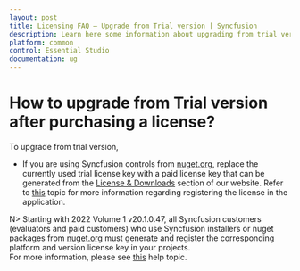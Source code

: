 ```yaml
---
layout: post
title: Licensing FAQ – Upgrade from Trial version | Syncfusion
description: Learn here some information about upgrading from trial version of Essential Studio to Licensed version.
platform: common
control: Essential Studio
documentation: ug
---
```


# How to upgrade from Trial version after purchasing a license?

To upgrade from trial version,

* If you are using Syncfusion controls from [nuget.org](https://www.nuget.org/packages?q=syncfusion), replace the currently used trial license key with a paid license key that can be generated from the [License & Downloads](https://www.syncfusion.com/account/downloads) section of our website. Refer to [this](https://help.syncfusion.com/common/essential-studio/licensing/license-key#how-to-register-the-syncfusion-license-key) topic for more information regarding registering the license in the application.

N> Starting with 2022 Volume 1 v20.1.0.47, all Syncfusion customers (evaluators and paid customers) who use Syncfusion installers or nuget packages from [nuget.org](https://www.nuget.org/packages?q=Syncfusion) must generate and register the corresponding platform and version license key in your projects.
<br>
For more information, please see [this](https://help.syncfusion.com/common/essential-studio/licensing/license-key) help topic.